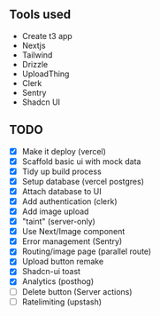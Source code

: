 ## Tools used

- Create t3 app
- Nextjs
- Tailwind
- Drizzle
- UploadThing
- Clerk
- Sentry
- Shadcn UI

## TODO

- [x] Make it deploy (vercel)
- [x] Scaffold basic ui with mock data
- [x] Tidy up build process
- [x] Setup database (vercel postgres)
- [x] Attach database to UI
- [x] Add authentication (clerk)
- [x] Add image upload
- [x] "taint" (server-only)
- [x] Use Next/Image component
- [x] Error management (Sentry)
- [x] Routing/image page (parallel route)
- [x] Upload button remake
- [x] Shadcn-ui toast
- [x] Analytics (posthog)
- [ ] Delete button (Server actions)
- [ ] Ratelimiting (upstash)
